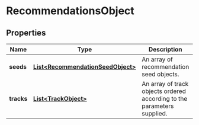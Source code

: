 

# RecommendationsObject

## Properties

Name | Type | Description | Notes
------------ | ------------- | ------------- | -------------
**seeds** | [**List&lt;RecommendationSeedObject&gt;**](RecommendationSeedObject.md) | An array of recommendation seed objects.  | 
**tracks** | [**List&lt;TrackObject&gt;**](TrackObject.md) | An array of track objects ordered according to the parameters supplied.  | 



